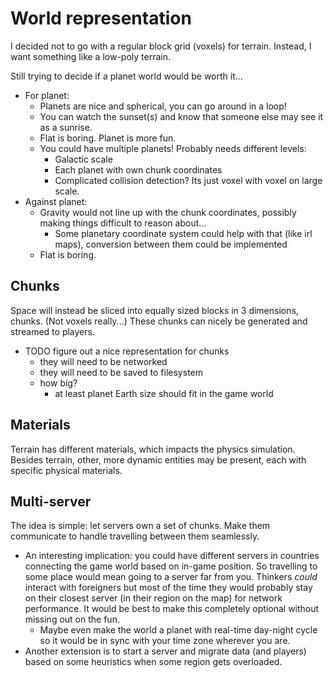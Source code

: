 # World representation

I decided not to go with a regular block grid (voxels) for terrain. Instead, I want something like a low-poly terrain.

Still trying to decide if a planet world would be worth it...

- For planet:
  - Planets are nice and spherical, you can go around in a loop!
  - You can watch the sunset(s) and know that someone else may see it as a sunrise.
  - Flat is boring. Planet is more fun.
  - You could have multiple planets! Probably needs different levels:
    - Galactic scale
    - Each planet with own chunk coordinates
    - Complicated collision detection? Its just voxel with voxel on large scale.
- Against planet:
  - Gravity would not line up with the chunk coordinates, possibly making things difficult to reason about...
    - Some planetary coordinate system could help with that (like irl maps), conversion between them could be implemented
  - Flat is boring.

## Chunks

Space will instead be sliced into equally sized blocks in 3 dimensions, chunks. (Not voxels really...) These chunks can nicely be generated and streamed to players.

- TODO figure out a nice representation for chunks
  - they will need to be networked
  - they will need to be saved to filesystem
  - how big?
    - at least planet Earth size should fit in the game world

## Materials

Terrain has different materials, which impacts the physics simulation. Besides terrain, other, more dynamic entities may be present, each with specific physical materials.

## Multi-server

The idea is simple: let servers own a set of chunks. Make them communicate to handle travelling between them seamlessly.

- An interesting implication: you could have different servers in countries connecting the game world based on in-game position. So travelling to some place would mean going to a server far from you. Thinkers _could_ interact with foreigners but most of the time they would probably stay on their closest server (in their region on the map) for network performance. It would be best to make this completely optional without missing out on the fun.
  - Maybe even make the world a planet with real-time day-night cycle so it would be in sync with your time zone wherever you are.
- Another extension is to start a server and migrate data (and players) based on some heuristics when some region gets overloaded.
